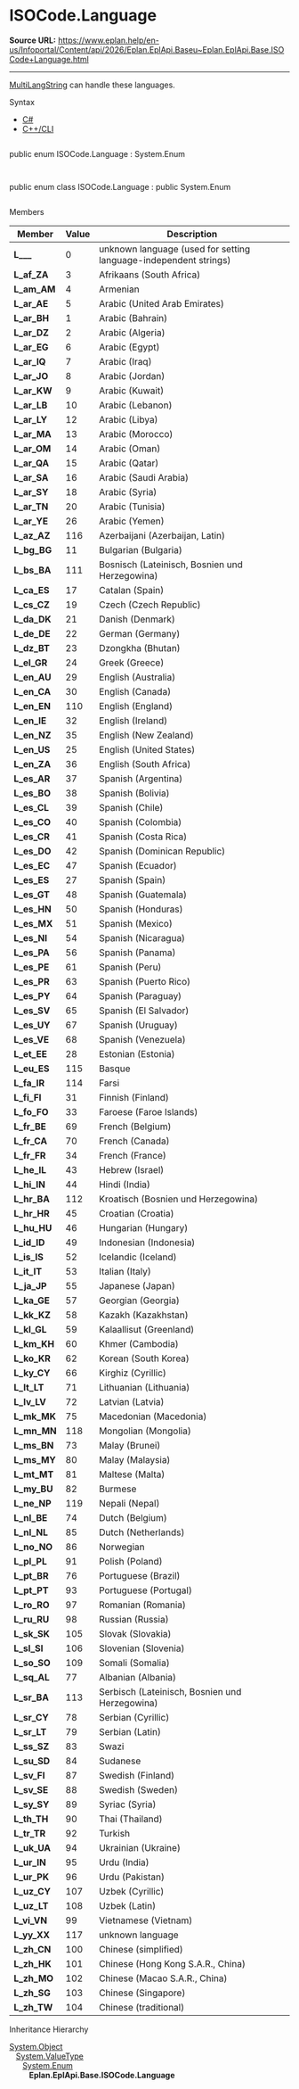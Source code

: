 # ISOCode.Language

**Source URL:** https://www.eplan.help/en-us/Infoportal/Content/api/2026/Eplan.EplApi.Baseu~Eplan.EplApi.Base.ISOCode+Language.html

---

[MultiLangString](Eplan.EplApi.Baseu~Eplan.EplApi.Base.MultiLangString.html) can handle these languages.

Syntax

- [C#](#i-syntax-CS)
- [C++/CLI](#i-syntax-CPP2005)

```
```
public enum ISOCode.Language : System.Enum
```
```

```
```
public enum class ISOCode.Language : public System.Enum
```
```

Members

| Member | Value | Description |
| --- | --- | --- |
| **L\_\_\_** | 0 | unknown language (used for setting language-independent strings) |
| **L\_af\_ZA** | 3 | Afrikaans (South Africa) |
| **L\_am\_AM** | 4 | Armenian |
| **L\_ar\_AE** | 5 | Arabic (United Arab Emirates) |
| **L\_ar\_BH** | 1 | Arabic (Bahrain) |
| **L\_ar\_DZ** | 2 | Arabic (Algeria) |
| **L\_ar\_EG** | 6 | Arabic (Egypt) |
| **L\_ar\_IQ** | 7 | Arabic (Iraq) |
| **L\_ar\_JO** | 8 | Arabic (Jordan) |
| **L\_ar\_KW** | 9 | Arabic (Kuwait) |
| **L\_ar\_LB** | 10 | Arabic (Lebanon) |
| **L\_ar\_LY** | 12 | Arabic (Libya) |
| **L\_ar\_MA** | 13 | Arabic (Morocco) |
| **L\_ar\_OM** | 14 | Arabic (Oman) |
| **L\_ar\_QA** | 15 | Arabic (Qatar) |
| **L\_ar\_SA** | 16 | Arabic (Saudi Arabia) |
| **L\_ar\_SY** | 18 | Arabic (Syria) |
| **L\_ar\_TN** | 20 | Arabic (Tunisia) |
| **L\_ar\_YE** | 26 | Arabic (Yemen) |
| **L\_az\_AZ** | 116 | Azerbaijani (Azerbaijan, Latin) |
| **L\_bg\_BG** | 11 | Bulgarian (Bulgaria) |
| **L\_bs\_BA** | 111 | Bosnisch (Lateinisch, Bosnien und Herzegowina) |
| **L\_ca\_ES** | 17 | Catalan (Spain) |
| **L\_cs\_CZ** | 19 | Czech (Czech Republic) |
| **L\_da\_DK** | 21 | Danish (Denmark) |
| **L\_de\_DE** | 22 | German (Germany) |
| **L\_dz\_BT** | 23 | Dzongkha (Bhutan) |
| **L\_el\_GR** | 24 | Greek (Greece) |
| **L\_en\_AU** | 29 | English (Australia) |
| **L\_en\_CA** | 30 | English (Canada) |
| **L\_en\_EN** | 110 | English (England) |
| **L\_en\_IE** | 32 | English (Ireland) |
| **L\_en\_NZ** | 35 | English (New Zealand) |
| **L\_en\_US** | 25 | English (United States) |
| **L\_en\_ZA** | 36 | English (South Africa) |
| **L\_es\_AR** | 37 | Spanish (Argentina) |
| **L\_es\_BO** | 38 | Spanish (Bolivia) |
| **L\_es\_CL** | 39 | Spanish (Chile) |
| **L\_es\_CO** | 40 | Spanish (Colombia) |
| **L\_es\_CR** | 41 | Spanish (Costa Rica) |
| **L\_es\_DO** | 42 | Spanish (Dominican Republic) |
| **L\_es\_EC** | 47 | Spanish (Ecuador) |
| **L\_es\_ES** | 27 | Spanish (Spain) |
| **L\_es\_GT** | 48 | Spanish (Guatemala) |
| **L\_es\_HN** | 50 | Spanish (Honduras) |
| **L\_es\_MX** | 51 | Spanish (Mexico) |
| **L\_es\_NI** | 54 | Spanish (Nicaragua) |
| **L\_es\_PA** | 56 | Spanish (Panama) |
| **L\_es\_PE** | 61 | Spanish (Peru) |
| **L\_es\_PR** | 63 | Spanish (Puerto Rico) |
| **L\_es\_PY** | 64 | Spanish (Paraguay) |
| **L\_es\_SV** | 65 | Spanish (El Salvador) |
| **L\_es\_UY** | 67 | Spanish (Uruguay) |
| **L\_es\_VE** | 68 | Spanish (Venezuela) |
| **L\_et\_EE** | 28 | Estonian (Estonia) |
| **L\_eu\_ES** | 115 | Basque |
| **L\_fa\_IR** | 114 | Farsi |
| **L\_fi\_FI** | 31 | Finnish (Finland) |
| **L\_fo\_FO** | 33 | Faroese (Faroe Islands) |
| **L\_fr\_BE** | 69 | French (Belgium) |
| **L\_fr\_CA** | 70 | French (Canada) |
| **L\_fr\_FR** | 34 | French (France) |
| **L\_he\_IL** | 43 | Hebrew (Israel) |
| **L\_hi\_IN** | 44 | Hindi (India) |
| **L\_hr\_BA** | 112 | Kroatisch (Bosnien und Herzegowina) |
| **L\_hr\_HR** | 45 | Croatian (Croatia) |
| **L\_hu\_HU** | 46 | Hungarian (Hungary) |
| **L\_id\_ID** | 49 | Indonesian (Indonesia) |
| **L\_is\_IS** | 52 | Icelandic (Iceland) |
| **L\_it\_IT** | 53 | Italian (Italy) |
| **L\_ja\_JP** | 55 | Japanese (Japan) |
| **L\_ka\_GE** | 57 | Georgian (Georgia) |
| **L\_kk\_KZ** | 58 | Kazakh (Kazakhstan) |
| **L\_kl\_GL** | 59 | Kalaallisut (Greenland) |
| **L\_km\_KH** | 60 | Khmer (Cambodia) |
| **L\_ko\_KR** | 62 | Korean (South Korea) |
| **L\_ky\_CY** | 66 | Kirghiz (Cyrillic) |
| **L\_lt\_LT** | 71 | Lithuanian (Lithuania) |
| **L\_lv\_LV** | 72 | Latvian (Latvia) |
| **L\_mk\_MK** | 75 | Macedonian (Macedonia) |
| **L\_mn\_MN** | 118 | Mongolian (Mongolia) |
| **L\_ms\_BN** | 73 | Malay (Brunei) |
| **L\_ms\_MY** | 80 | Malay (Malaysia) |
| **L\_mt\_MT** | 81 | Maltese (Malta) |
| **L\_my\_BU** | 82 | Burmese |
| **L\_ne\_NP** | 119 | Nepali (Nepal) |
| **L\_nl\_BE** | 74 | Dutch (Belgium) |
| **L\_nl\_NL** | 85 | Dutch (Netherlands) |
| **L\_no\_NO** | 86 | Norwegian |
| **L\_pl\_PL** | 91 | Polish (Poland) |
| **L\_pt\_BR** | 76 | Portuguese (Brazil) |
| **L\_pt\_PT** | 93 | Portuguese (Portugal) |
| **L\_ro\_RO** | 97 | Romanian (Romania) |
| **L\_ru\_RU** | 98 | Russian (Russia) |
| **L\_sk\_SK** | 105 | Slovak (Slovakia) |
| **L\_sl\_SI** | 106 | Slovenian (Slovenia) |
| **L\_so\_SO** | 109 | Somali (Somalia) |
| **L\_sq\_AL** | 77 | Albanian (Albania) |
| **L\_sr\_BA** | 113 | Serbisch (Lateinisch, Bosnien und Herzegowina) |
| **L\_sr\_CY** | 78 | Serbian (Cyrillic) |
| **L\_sr\_LT** | 79 | Serbian (Latin) |
| **L\_ss\_SZ** | 83 | Swazi |
| **L\_su\_SD** | 84 | Sudanese |
| **L\_sv\_FI** | 87 | Swedish (Finland) |
| **L\_sv\_SE** | 88 | Swedish (Sweden) |
| **L\_sy\_SY** | 89 | Syriac (Syria) |
| **L\_th\_TH** | 90 | Thai (Thailand) |
| **L\_tr\_TR** | 92 | Turkish |
| **L\_uk\_UA** | 94 | Ukrainian (Ukraine) |
| **L\_ur\_IN** | 95 | Urdu (India) |
| **L\_ur\_PK** | 96 | Urdu (Pakistan) |
| **L\_uz\_CY** | 107 | Uzbek (Cyrillic) |
| **L\_uz\_LT** | 108 | Uzbek (Latin) |
| **L\_vi\_VN** | 99 | Vietnamese (Vietnam) |
| **L\_yy\_XX** | 117 | unknown language |
| **L\_zh\_CN** | 100 | Chinese (simplified) |
| **L\_zh\_HK** | 101 | Chinese (Hong Kong S.A.R., China) |
| **L\_zh\_MO** | 102 | Chinese (Macao S.A.R., China) |
| **L\_zh\_SG** | 103 | Chinese (Singapore) |
| **L\_zh\_TW** | 104 | Chinese (traditional) |

Inheritance Hierarchy

[System.Object](#)  
   [System.ValueType](#)  
      [System.Enum](#)  
         **Eplan.EplApi.Base.ISOCode.Language**
